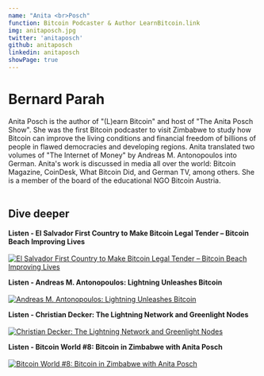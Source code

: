 ```yaml
---
name: "Anita <br>Posch"
function: Bitcoin Podcaster & Author LearnBitcoin.link
img: anitaposch.jpg
twitter: 'anitaposch'
github: anitaposch
linkedin: anitaposch
showPage: true
---
```


# Bernard Parah
 
Anita Posch is the author of "(L)earn Bitcoin" and host of "The Anita Posch Show". She was the first Bitcoin podcaster to visit Zimbabwe to study how Bitcoin can improve the living conditions and financial freedom of billions of people in flawed democracies and developing regions. Anita translated two volumes of "The Internet of Money" by Andreas M. Antonopoulos into German. Anita's work is discussed in media all over the world: Bitcoin Magazine, CoinDesk, What Bitcoin Did, and German TV, among others. She is a member of the board of the educational NGO Bitcoin Austria. 
<br><br>

## Dive deeper


<div class="grid grid-cols-1 md:grid-cols-2 gap-5">
<div class="p-3 my-2">

**Listen - El Salvador First Country to Make Bitcoin Legal Tender – Bitcoin Beach Improving Lives** <br><br>
[ ![El Salvador First Country to Make Bitcoin Legal Tender – Bitcoin Beach Improving Lives](/content/anita_peterson.png)](https://bitcoinundco.com/en/elsalvador-bitcoinbeach/)
</div>

<div class="p-3 my-2">

**Listen - Andreas M. Antonopoulos: Lightning Unleashes Bitcoin** <br><br>
[ ![Andreas M. Antonopoulos: Lightning Unleashes Bitcoin](/content/anita_andreas.png)](https://bitcoinundco.com/en/andreas-antonopoulos-lightning/)
</div>

<div class="p-3 my-2">

**Listen - Christian Decker: The Lightning Network and Greenlight Nodes** <br><br>
[ ![Christian Decker: The Lightning Network and Greenlight Nodes](/content/anita_decker.png)](https://bitcoinundco.com/en/christian-decker-lightning/)
</div>

<div class="p-3 my-2">

**Listen - Bitcoin World #8: Bitcoin in Zimbabwe with Anita Posch** <br><br>
[ ![Bitcoin World #8: Bitcoin in Zimbabwe with Anita Posch](/content/anita_wbd.png)](https://www.whatbitcoindid.com/podcast/batw-bitcoin-in-zimbabwe-with-anita-posch/)
</div>

</div>

<br>

